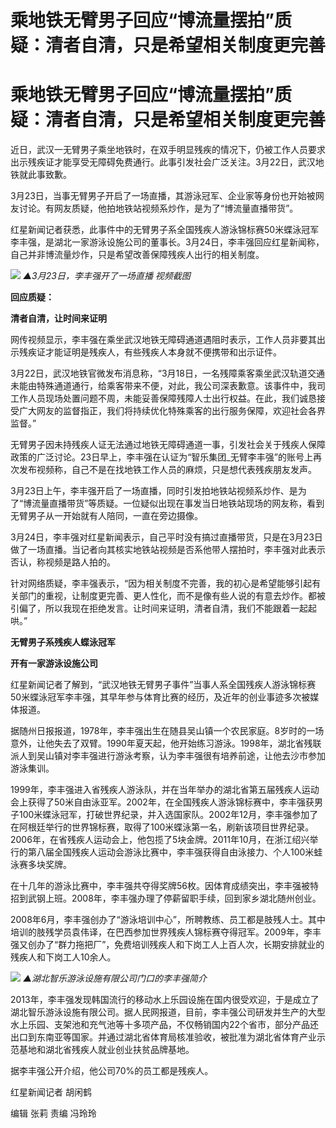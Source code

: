 # 乘地铁无臂男子回应“博流量摆拍”质疑：清者自清，只是希望相关制度更完善

# 乘地铁无臂男子回应“博流量摆拍”质疑：清者自清，只是希望相关制度更完善

近日，武汉一无臂男子乘坐地铁时，在双手明显残疾的情况下，仍被工作人员要求出示残疾证才能享受无障碍免费通行。此事引发社会广泛关注。3月22日，武汉地铁就此事致歉。

3月23日，当事无臂男子开启了一场直播，其游泳冠军、企业家等身份也开始被网友讨论。有网友质疑，他拍地铁站视频系炒作，是为了“博流量直播带货”。

红星新闻记者获悉，此事件中的无臂男子系全国残疾人游泳锦标赛50米蝶泳冠军李丰强，是湖北一家游泳设施公司的董事长。3月24日，李丰强回应红星新闻称，自己并非博流量炒作，只是希望改善保障残疾人出行的相关制度。

![](https://inews.gtimg.com/om_bt/O5CebEhDx6g5Z2WdU1ZRVK5ItSgIZavyMkAEWzxDkwXtUAA/1000)
_▲3月23日，李丰强开了一场直播 视频截图_

**回应质疑：**

**清者自清，让时间来证明**

网传视频显示，李丰强在乘坐武汉地铁无障碍通道遇阻时表示，工作人员非要其出示残疾证才能证明是残疾人，有些残疾人本身就不便携带和出示证件。

3月22日，武汉地铁官微发布消息称，“3月18日，一名残障乘客乘坐武汉轨道交通未能由特殊通道通行，给乘客带来不便，对此，我公司深表歉意。该事件中，我司工作人员现场处置问题不周，未能妥善保障残障人士出行权益。在此，我们诚恳接受广大网友的监督指正，我们将持续优化特殊乘客的出行服务保障，欢迎社会各界监督。”

无臂男子因未持残疾人证无法通过地铁无障碍通道一事，引发社会关于残疾人保障政策的广泛讨论。23日早上，李丰强在认证为“智乐集团_无臂李丰强”的账号上再次发布视频称，自己不是在找地铁工作人员的麻烦，只是想代表残疾朋友发声。

3月23日上午，李丰强开启了一场直播，同时引发拍地铁站视频系炒作、是为了“博流量直播带货”等质疑。一位疑似出现在事发当日地铁站现场的网友称，看到无臂男子从一开始就有人陪同，一直在旁边摄像。

3月24日，李丰强对红星新闻表示，自己平时没有搞过直播带货，只是在3月23日做了一场直播。当记者向其核实地铁站视频是否系他带人摆拍时，李丰强对此表示否认，称视频是路人拍的。

针对网络质疑，李丰强表示，“因为相关制度不完善，我的初心是希望能够引起有关部门的重视，让制度更完善、更人性化，而不是像有些人说的有意去炒作。都被引偏了，所以我现在拒绝发言。让时间来证明，清者自清，我们不能跟着一起起哄。”

**无臂男子系残疾人蝶泳冠军**

**开有一家游泳设施公司**

红星新闻记者了解到，“武汉地铁无臂男子事件”当事人系全国残疾人游泳锦标赛50米蝶泳冠军李丰强，其早年参与体育比赛的经历，及近年的创业事迹多次被媒体报道。

据随州日报报道，1978年，李丰强出生在随县吴山镇一个农民家庭。8岁时的一场意外，让他失去了双臂。1990年夏天起，他开始练习游泳。1998年，湖北省残联派人到吴山镇对李丰强进行游泳考察，认为李丰强很有培养前途，让他去沙市参加游泳集训。

1999年，李丰强进入省残疾人游泳队，并在当年举办的湖北省第五届残疾人运动会上获得了50米自由泳亚军。2002年，在全国残疾人游泳锦标赛中，李丰强获男子100米蝶泳冠军，打破世界纪录，并入选国家队。2002年12月，李丰强参加了在阿根廷举行的世界锦标赛，取得了100米蝶泳第一名，刷新该项目世界纪录。2006年，在省残疾人运动会上，他包揽了5块金牌。2011年10月，在浙江绍兴举行的第八届全国残疾人运动会游泳比赛中，李丰强获得自由泳接力、个人100米蛙泳赛多块奖牌。

在十几年的游泳比赛中，李丰强共夺得奖牌56枚。因体育成绩突出，李丰强被特招到武钢上班。2008年，李丰强办理了停薪留职手续，回到家乡湖北随州创业。

2008年6月，李丰强创办了“游泳培训中心”，所聘教练、员工都是肢残人士。其中培训的肢残学员袁伟译，在巴西参加世界残疾人锦标赛夺得冠军。2009年，李丰强又创办了“群力拖把厂”，免费培训残疾人和下岗工人上百人次，长期安排就业的残疾人和下岗工人10余人。

![](https://inews.gtimg.com/om_bt/OLeRSj4g9UTL2W5nGg9vlT69l73UAUqd7T5GM_5xGp7AMAA/1000)
_▲湖北智乐游泳设施有限公司门口的李丰强简介_

2013年，李丰强发现韩国流行的移动水上乐园设施在国内很受欢迎，于是成立了湖北智乐游泳设施有限公司。据人民网报道，目前，李丰强公司研发并生产的大型水上乐园、支架池和充气池等十多项产品，不仅畅销国内22个省市，部分产品还出口到东南亚等国家。并通过湖北省体育局核准验收，被批准为湖北省体育产业示范基地和湖北省残疾人就业创业扶贫品牌基地。

据李丰强公开介绍，他公司70%的员工都是残疾人。

红星新闻记者 胡闲鹤

编辑 张莉 责编 冯玲玲

